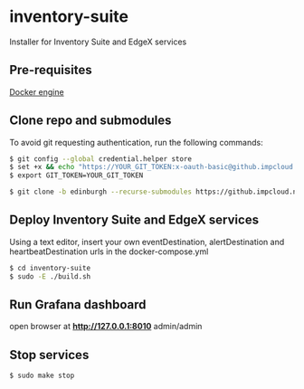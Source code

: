 # inventory-suite

Installer for Inventory Suite and EdgeX services 

## Pre-requisites 

[Docker engine](https://docs.docker.com/install/linux/docker-ce/ubuntu/)

## Clone repo and submodules

To avoid git requesting authentication, run the following commands:

```bash
$ git config --global credential.helper store
$ set +x && echo "https://YOUR_GIT_TOKEN:x-oauth-basic@github.impcloud.net" > ~/.git-credentials
$ export GIT_TOKEN=YOUR_GIT_TOKEN
```

```bash
$ git clone -b edinburgh --recurse-submodules https://github.impcloud.net/RSP-Inventory-Suite/inventory-suite.git
```

## Deploy Inventory Suite and EdgeX services

Using a text editor, insert your own eventDestination, alertDestination and heartbeatDestination urls in the docker-compose.yml

```bash
$ cd inventory-suite
$ sudo -E ./build.sh
```

## Run Grafana dashboard

open browser at **http://127.0.0.1:8010**  admin/admin

## Stop services

```bash
$ sudo make stop
```

